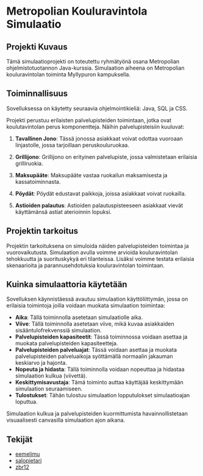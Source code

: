 # Metropolian Kouluravintola Simulaatio

## Projekti Kuvaus

Tämä simulaatioprojekti on toteutettu ryhmätyönä osana Metropolian ohjelmistotuotannon Java-kurssia. Simulaation aiheena on Metropolian kouluravintolan toiminta Myllypuron kampuksella.

## Toiminnallisuus
Sovelluksessa on käytetty seuraavia ohjelmointikieliä: Java, SQL ja CSS.


Projekti perustuu erilaisten palvelupisteiden toimintaan, jotka ovat koulutavintolan perus komponentteja. Näihin palvelupisteisiin kuuluvat:

1. **Tavallinen Jono**: Tässä jonossa asiakkaat voivat odottaa vuoroaan linjastolle, jossa tarjoillaan peruskouluruokaa.

2. **Grillijono**: Grillijono on erityinen palvelupiste, jossa valmistetaan erilaisia grilliruokia.

3. **Maksupääte**: Maksupääte vastaa ruokailun maksamisesta ja kassatoiminnasta.

4. **Pöydät**: Pöydät edustavat paikkoja, joissa asiakkaat voivat ruokailla.

5. **Astioiden palautus**: Astioiden palautuspisteeseen asiakkaat vievät käyttämänsä astiat aterioinnin lopuksi.



## Projektin tarkoitus
Projektin tarkoituksena on simuloida näiden palvelupisteiden toimintaa ja vuorovaikutusta. Simulaation avulla voimme arvioida kouluravintolan tehokkuutta ja suorituskykyä eri tilanteissa. Lisäksi voimme testata erilaisia skenaarioita ja parannusehdotuksia kouluravintolan toimintaan.

## Kuinka simulaattoria käytetään

Sovelluksen käynnistäessä avautuu simulaation käyttöliittymän, jossa on erilaisia toimintoja joilla voidaan muokata simulaation toimintaa:
- **Aika**: Tällä toiminnolla asetetaan simulaatiolle aika.
- **Viive**: Tällä toiminnolla asetetaan viive, mikä kuvaa asiakkaiden sisääntulofrekvenssiä simulaation.
- **Palvelupisteiden kapasiteetit**: Tässä toiminnossa voidaan asettaa ja muokata palvelupisteiden kapasiteetteja.
- **Palvelupisteiden palveluajat**: Tässä voidaan asettaa ja muokata palvelupisteiden palveluaikoja syöttämällä normaalin jakauman keskiarvo ja hajonta.
- **Nopeuta ja hidasta**: Tällä toiminnolla voidaan nopeuttaa ja hidastaa simulaation kulkua (viivettä).
- **Keskittymisavustaja**: Tämä toiminto auttaa käyttäjää keskittymään simulaation seuraamiseen.
- **Tulostukset**: Tähän tulostuu simulaation lopputulokset simulaatioajan loputtua.

Simulaation kulkua ja palvelupisteiden kuormittumista havainnollistetaan visuaalisesti canvasilla simulaation ajon aikana.


## Tekijät

- [eemelimu](https://github.com/eemelimu)
- [salopietari](https://github.com/salopietari)
- [zbr12](https://github.com/zbr12)
